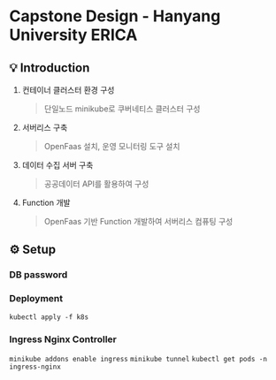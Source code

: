 # Capstone Design - Hanyang University ERICA
  

## 💡 Introduction
1. 컨테이너 클러스터 환경 구성
	> 단일노드 minikube로 쿠버네티스 클러스터 구성
2. 서버리스 구축
	> OpenFaas 설치, 운영 모니터링 도구 설치
3. 데이터 수집 서버 구축
	> 공공데이터 API를 활용하여 구성
4. Function 개발
	> OpenFaas 기반 Function 개발하여 서버리스 컴퓨팅 구성
  

## ⚙️  Setup
### DB password
### Deployment
`kubectl apply -f k8s`
### Ingress Nginx Controller
`minikube addons enable ingress`
`minikube tunnel`
`kubectl get pods -n ingress-nginx`
